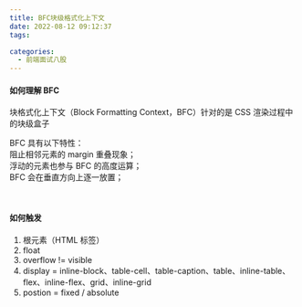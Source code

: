```yaml
---
title: BFC块级格式化上下文
date: 2022-08-12 09:12:37
tags:

categories:
  - 前端面试八股
---
```


#### 如何理解 BFC

块格式化上下文（Block Formatting Context，BFC）针对的是 CSS 渲染过程中的块级盒子

BFC 具有以下特性：  
阻止相邻元素的 margin 重叠现象；  
浮动的元素也参与 BFC 的高度运算；  
BFC 会在垂直方向上逐一放置；

<br>

#### 如何触发

1. 根元素（HTML 标签）
2. float
3. overflow != visible
4. display = inline-block、table-cell、table-caption、table、inline-table、flex、inline-flex、grid、inline-grid
5. postion = fixed / absolute
